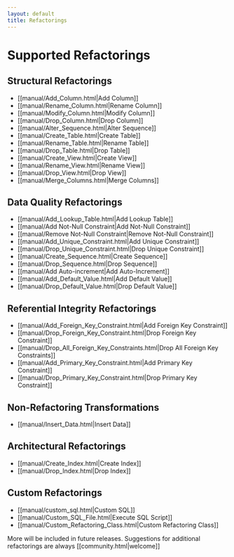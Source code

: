 ```yaml
---
layout: default
title: Refactorings
---
```


# Supported Refactorings #

## Structural Refactorings ##
  * [[manual/Add_Column.html|Add Column]]
  * [[manual/Rename_Column.html|Rename Column]]
  * [[manual/Modify_Column.html|Modify Column]]
  * [[manual/Drop_Column.html|Drop Column]]
  * [[manual/Alter_Sequence.html|Alter Sequence]]
  * [[manual/Create_Table.html|Create Table]]
  * [[manual/Rename_Table.html|Rename Table]]
  * [[manual/Drop_Table.html|Drop Table]]
  * [[manual/Create_View.html|Create View]]
  * [[manual/Rename_View.html|Rename View]]
  * [[manual/Drop_View.html|Drop View]]
  * [[manual/Merge_Columns.html|Merge Columns]]


## Data Quality Refactorings ##

  * [[manual/Add_Lookup_Table.html|Add Lookup Table]]
  * [[manual/Add Not-Null Constraint|Add Not-Null Constraint]]
  * [[manual/Remove Not-Null Constraint|Remove Not-Null Constraint]]
  * [[manual/Add_Unique_Constraint.html|Add Unique Constraint]]
  * [[manual/Drop_Unique_Constraint.html|Drop Unique Constraint]]
  * [[manual/Create_Sequence.html|Create Sequence]]
  * [[manual/Drop_Sequence.html|Drop Sequence]]
  * [[manual/Add Auto-increment|Add Auto-Increment]]
  * [[manual/Add_Default_Value.html|Add Default Value]]
  * [[manual/Drop_Default_Value.html|Drop Default Value]]


## Referential Integrity Refactorings ##
  * [[manual/Add_Foreign_Key_Constraint.html|Add Foreign Key Constraint]]
  * [[manual/Drop_Foreign_Key_Constraint.html|Drop Foreign Key Constraint]]
  * [[manual/Drop_All_Foreign_Key_Constraints.html|Drop All Foreign Key Constraints]]
  * [[manual/Add_Primary_Key_Constraint.html|Add Primary Key Constraint]]
  * [[manual/Drop_Primary_Key_Constraint.html|Drop Primary Key Constraint]]

## Non-Refactoring Transformations ##
  * [[manual/Insert_Data.html|Insert Data]]
## Architectural Refactorings ##
  * [[manual/Create_Index.html|Create Index]]
  * [[manual/Drop_Index.html|Drop Index]]

## Custom Refactorings ##
  * [[manual/custom_sql.html|Custom SQL]]
  * [[manual/Custom_SQL_File.html|Execute SQL Script]]
  * [[manual/Custom_Refactoring_Class.html|Custom Refactoring Class]]

More will be included in future releases. Suggestions for additional refactorings are always [[community.html|welcome]]
